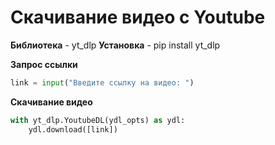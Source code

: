 # **Скачивание видео с Youtube**
**Библиотека** - yt_dlp
**Установка** - pip install yt_dlp

**Запрос ссылки**
```python
link = input("Введите ссылку на видео: ")
```

**Скачивание видео**
```python
with yt_dlp.YoutubeDL(ydl_opts) as ydl:
    ydl.download([link])
```
